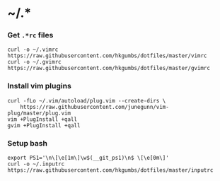 # ~/.\*



### Get `.*rc` files
```
curl -o ~/.vimrc https://raw.githubusercontent.com/hkgumbs/dotfiles/master/vimrc
curl -o ~/.gvimrc https://raw.githubusercontent.com/hkgumbs/dotfiles/master/gvimrc
```


### Install vim plugins

```
curl -fLo ~/.vim/autoload/plug.vim --create-dirs \
    https://raw.githubusercontent.com/junegunn/vim-plug/master/plug.vim
vim +PlugInstall +qall
gvim +PlugInstall +qall
```


### Setup bash

```
export PS1='\n\[\e[1m\]\w$(__git_ps1)\n$ \[\e[0m\]'
curl -o ~/.inputrc https://raw.githubusercontent.com/hkgumbs/dotfiles/master/inputrc
```

